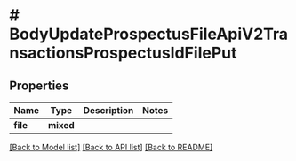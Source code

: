 # # BodyUpdateProspectusFileApiV2TransactionsProspectusIdFilePut

## Properties

Name | Type | Description | Notes
------------ | ------------- | ------------- | -------------
**file** | **mixed** |  |

[[Back to Model list]](../../README.md#models) [[Back to API list]](../../README.md#endpoints) [[Back to README]](../../README.md)
